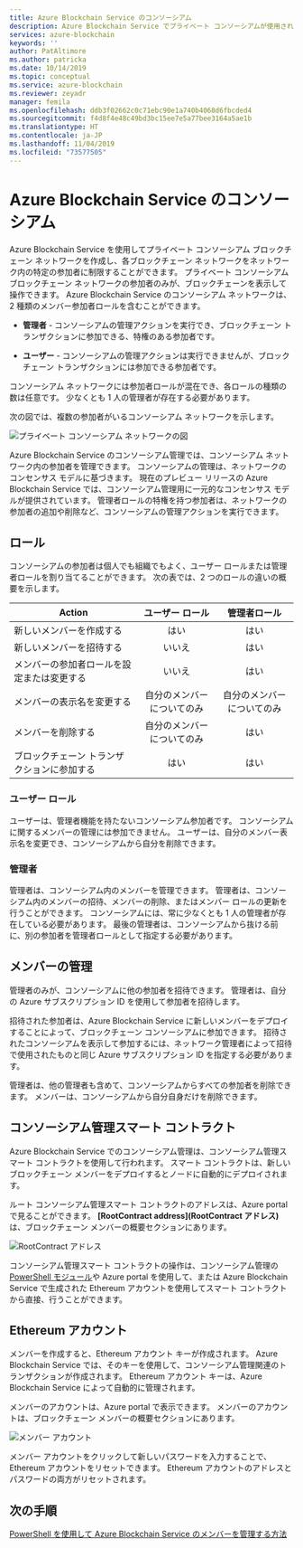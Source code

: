 ```yaml
---
title: Azure Blockchain Service のコンソーシアム
description: Azure Blockchain Service でプライベート コンソーシアムが使用されるしくみを理解する
services: azure-blockchain
keywords: ''
author: PatAltimore
ms.author: patricka
ms.date: 10/14/2019
ms.topic: conceptual
ms.service: azure-blockchain
ms.reviewer: zeyadr
manager: femila
ms.openlocfilehash: ddb3f02662c0c71ebc90e1a740b4068d6fbcded4
ms.sourcegitcommit: f4d8f4e48c49bd3bc15ee7e5a77bee3164a5ae1b
ms.translationtype: HT
ms.contentlocale: ja-JP
ms.lasthandoff: 11/04/2019
ms.locfileid: "73577505"
---
```

# <a name="azure-blockchain-service-consortium"></a>Azure Blockchain Service のコンソーシアム

Azure Blockchain Service を使用してプライベート コンソーシアム ブロックチェーン ネットワークを作成し、各ブロックチェーン ネットワークをネットワーク内の特定の参加者に制限することができます。 プライベート コンソーシアム ブロックチェーン ネットワークの参加者のみが、ブロックチェーンを表示して操作できます。 Azure Blockchain Service のコンソーシアム ネットワークは、2 種類のメンバー参加者ロールを含むことができます。

* **管理者** - コンソーシアムの管理アクションを実行でき、ブロックチェーン トランザクションに参加できる、特権のある参加者です。

* **ユーザー** - コンソーシアムの管理アクションは実行できませんが、ブロックチェーン トランザクションには参加できる参加者です。

コンソーシアム ネットワークには参加者ロールが混在でき、各ロールの種類の数は任意です。 少なくとも 1 人の管理者が存在する必要があります。

次の図では、複数の参加者がいるコンソーシアム ネットワークを示します。

![プライベート コンソーシアム ネットワークの図](./media/consortium/network-diagram.png)

Azure Blockchain Service のコンソーシアム管理では、コンソーシアム ネットワーク内の参加者を管理できます。 コンソーシアムの管理は、ネットワークのコンセンサス モデルに基づきます。 現在のプレビュー リリースの Azure Blockchain Service では、コンソーシアム管理用に一元的なコンセンサス モデルが提供されています。 管理者ロールの特権を持つ参加者は、ネットワークの参加者の追加や削除など、コンソーシアムの管理アクションを実行できます。

## <a name="roles"></a>ロール

コンソーシアムの参加者は個人でも組織でもよく、ユーザー ロールまたは管理者ロールを割り当てることができます。 次の表では、2 つのロールの違いの概要を示します。

| Action | ユーザー ロール | 管理者ロール
|--------|:----:|:------------:|
| 新しいメンバーを作成する | はい | はい |
| 新しいメンバーを招待する | いいえ | はい |
| メンバーの参加者ロールを設定または変更する | いいえ | はい |
| メンバーの表示名を変更する | 自分のメンバーについてのみ | 自分のメンバーについてのみ |
| メンバーを削除する | 自分のメンバーについてのみ | はい |
| ブロックチェーン トランザクションに参加する | はい | はい |

### <a name="user-role"></a>ユーザー ロール

ユーザーは、管理者機能を持たないコンソーシアム参加者です。 コンソーシアムに関するメンバーの管理には参加できません。 ユーザーは、自分のメンバー表示名を変更でき、コンソーシアムから自分を削除できます。

### <a name="administrator"></a>管理者

管理者は、コンソーシアム内のメンバーを管理できます。 管理者は、コンソーシアム内のメンバーの招待、メンバーの削除、またはメンバー ロールの更新を行うことができます。
コンソーシアムには、常に少なくとも 1 人の管理者が存在している必要があります。 最後の管理者は、コンソーシアムから抜ける前に、別の参加者を管理者ロールとして指定する必要があります。

## <a name="managing-members"></a>メンバーの管理

管理者のみが、コンソーシアムに他の参加者を招待できます。 管理者は、自分の Azure サブスクリプション ID を使用して参加者を招待します。

招待された参加者は、Azure Blockchain Service に新しいメンバーをデプロイすることによって、ブロックチェーン コンソーシアムに参加できます。 招待されたコンソーシアムを表示して参加するには、ネットワーク管理者によって招待で使用されたものと同じ Azure サブスクリプション ID を指定する必要があります。

管理者は、他の管理者も含めて、コンソーシアムからすべての参加者を削除できます。 メンバーは、コンソーシアムから自分自身だけを削除できます。

## <a name="consortium-management-smart-contract"></a>コンソーシアム管理スマート コントラクト

Azure Blockchain Service でのコンソーシアム管理は、コンソーシアム管理スマート コントラクトを使用して行われます。 スマート コントラクトは、新しいブロックチェーン メンバーをデプロイするとノードに自動的にデプロイされます。

ルート コンソーシアム管理スマート コントラクトのアドレスは、Azure portal で見ることができます。 **[RootContract address]\(RootContract アドレス\)** は、ブロックチェーン メンバーの概要セクションにあります。

![RootContract アドレス](./media/consortium/rootcontract-address.png)

コンソーシアム管理スマート コントラクトの操作は、コンソーシアム管理の [PowerShell モジュール](manage-consortium-powershell.md)や Azure portal を使用して、または Azure Blockchain Service で生成された Ethereum アカウントを使用してスマート コントラクトから直接、行うことができます。

## <a name="ethereum-account"></a>Ethereum アカウント

メンバーを作成すると、Ethereum アカウント キーが作成されます。 Azure Blockchain Service では、そのキーを使用して、コンソーシアム管理関連のトランザクションが作成されます。 Ethereum アカウント キーは、Azure Blockchain Service によって自動的に管理されます。

メンバーのアカウントは、Azure portal で表示できます。 メンバーのアカウントは、ブロックチェーン メンバーの概要セクションにあります。

![メンバー アカウント](./media/consortium/member-account.png)

メンバー アカウントをクリックして新しいパスワードを入力することで、Ethereum アカウントをリセットできます。 Ethereum アカウントのアドレスとパスワードの両方がリセットされます。  

## <a name="next-steps"></a>次の手順

[PowerShell を使用して Azure Blockchain Service のメンバーを管理する方法](manage-consortium-powershell.md)
